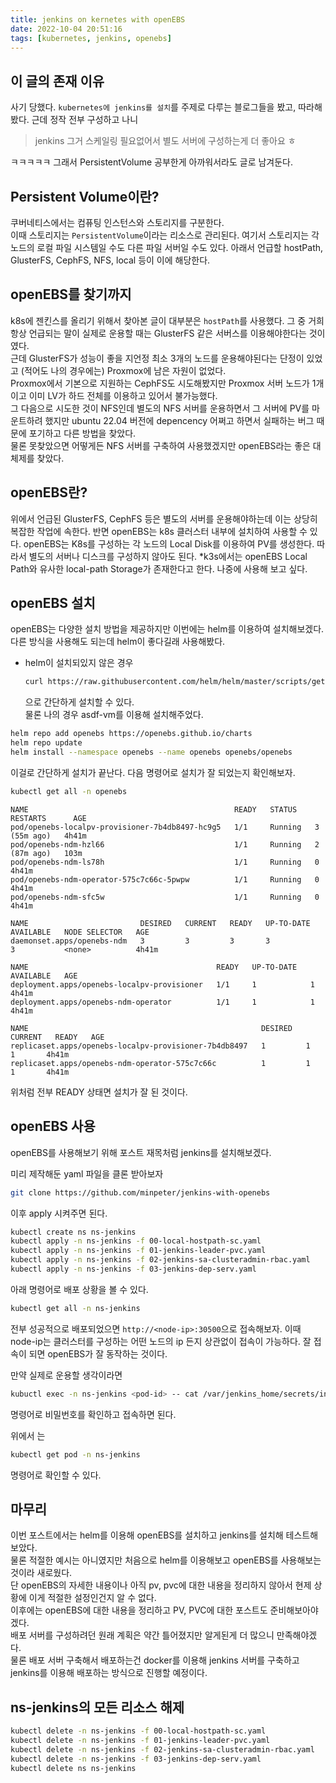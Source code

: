 ```yaml
---
title: jenkins on kernetes with openEBS
date: 2022-10-04 20:51:16
tags: [kubernetes, jenkins, openebs]
---
```


## 이 글의 존재 이유
사기 당했다.
`kubernetes에 jenkins를 설치`를 주제로 다루는 블로그들을 봤고, 따라해봤다.
근데 정작 전부 구성하고 나니

> jenkins 그거 스케일링 필요없어서 별도 서버에 구성하는게 더 좋아요 ㅎ

ㅋㅋㅋㅋㅋ 그래서 PersistentVolume 공부한게 아까워서라도 글로 남겨둔다.  

## Persistent Volume이란?
쿠버네티스에서는 컴퓨팅 인스턴스와 스토리지를 구분한다.  
이때 스토리지는 `PersistentVolume`이라는 리소스로 관리된다.
여기서 스토리지는 각 노드의 로컬 파일 시스템일 수도 다른 파일 서버일 수도 있다.
아래서 언급할 hostPath, GlusterFS, CephFS, NFS, local 등이 이에 해당한다.

## openEBS를 찾기까지
k8s에 젠킨스를 올리기 위해서 찾아본 글이 대부분은 `hostPath`를 사용했다.
그 중 거희 항상 언급되는 말이 실제로 운용할 때는 GlusterFS 같은 서버스를 이용해야한다는 것이였다.  
근데 GlusterFS가 성능이 좋을 지언정 최소 3개의 노드를 운용해야된다는 단정이 있었고 (적어도 나의 경우에는) Proxmox에 남은 자원이 없었다.  
Proxmox에서 기본으로 지원하는 CephFS도 시도해봤지만 Proxmox 서버 노드가 1개이고 이미 LV가 하드 전체를 이용하고 있어서 불가능했다.  
그 다음으로 시도한 것이 NFS인데 별도의 NFS 서버를 운용하면서 그 서버에 PV를 마운트하려 했지만 ubuntu 22.04 버전에 depencency 어쩌고 하면서 실패하는 버그 때문에 포기하고 다른 방법을 찾았다.  
물론 못찾았으면 어떻게든 NFS 서버를 구축하여 사용했겠지만 openEBS라는 좋은 대체제를 찾았다.  

## openEBS란?
위에서 언급된 GlusterFS, CephFS 등은 별도의 서버를 운용해야하는데 이는 상당히 복잡한 작업에 속한다. 
반면 openEBS는 k8s 클러스터 내부에 설치하여 사용할 수 있다.
openEBS는 K8s를 구성하는 각 노드의 Local Disk를 이용하여 PV를 생성한다.
따라서 별도의 서버나 디스크를 구성하지 않아도 된다.
*k3s에서는 openEBS Local Path와 유사한 local-path Storage가 존재한다고 한다. 나중에 사용해 보고 싶다.

## openEBS 설치
openEBS는 다양한 설치 방법을 제공하지만 이번에는 helm를 이용하여 설치해보겠다.  
다른 방식을 사용해도 되는데 helm이 좋다길래 사용해봤다.

- helm이 설치되있지 않은 경우    
    
    ```bash
    curl https://raw.githubusercontent.com/helm/helm/master/scripts/get-helm-3 | bash
    ```
    으로 간단하게 설치할 수 있다.    
    물론 나의 경우 asdf-vm를 이용해 설치해주었다.


```bash
helm repo add openebs https://openebs.github.io/charts
helm repo update
helm install --namespace openebs --name openebs openebs/openebs
```
이걸로 간단하게 설치가 끝난다.
다음 명령어로 설치가 잘 되었는지 확인해보자.

```bash
kubectl get all -n openebs
```

```
NAME                                              READY   STATUS    RESTARTS      AGE
pod/openebs-localpv-provisioner-7b4db8497-hc9g5   1/1     Running   3 (55m ago)   4h41m
pod/openebs-ndm-hzl66                             1/1     Running   2 (87m ago)   103m
pod/openebs-ndm-ls78h                             1/1     Running   0             4h41m
pod/openebs-ndm-operator-575c7c66c-5pwpw          1/1     Running   0             4h41m
pod/openebs-ndm-sfc5w                             1/1     Running   0             4h41m

NAME                         DESIRED   CURRENT   READY   UP-TO-DATE   AVAILABLE   NODE SELECTOR   AGE
daemonset.apps/openebs-ndm   3         3         3       3            3           <none>          4h41m

NAME                                          READY   UP-TO-DATE   AVAILABLE   AGE
deployment.apps/openebs-localpv-provisioner   1/1     1            1           4h41m
deployment.apps/openebs-ndm-operator          1/1     1            1           4h41m

NAME                                                    DESIRED   CURRENT   READY   AGE
replicaset.apps/openebs-localpv-provisioner-7b4db8497   1         1         1       4h41m
replicaset.apps/openebs-ndm-operator-575c7c66c          1         1         1       4h41m
```
위처럼 전부 READY 상태면 설치가 잘 된 것이다.

## openEBS 사용
openEBS를 사용해보기 위해 포스트 재목처럼 jenkins를 설치해보겠다.

미리 제작해둔 yaml 파일을 클론 받아보자
```bash
git clone https://github.com/minpeter/jenkins-with-openebs
```
이후 apply 시켜주면 된다.
```bash
kubectl create ns ns-jenkins
kubectl apply -n ns-jenkins -f 00-local-hostpath-sc.yaml
kubectl apply -n ns-jenkins -f 01-jenkins-leader-pvc.yaml
kubectl apply -n ns-jenkins -f 02-jenkins-sa-clusteradmin-rbac.yaml
kubectl apply -n ns-jenkins -f 03-jenkins-dep-serv.yaml
```
아래 명령어로 배포 상황을 볼 수 있다.
```bash
kubectl get all -n ns-jenkins
```
전부 성공적으로 배포되었으면 `http://<node-ip>:30500`으로 접속해보자.
이때 node-ip는 클러스터를 구성하는 어떤 노드의 ip 든지 상관없이 접속이 가능하다.
잘 접속이 되면 openEBS가 잘 동작하는 것이다.

만약 실제로 운용할 생각이라면
```bash
kubuctl exec -n ns-jenkins <pod-id> -- cat /var/jenkins_home/secrets/initialAdminPassword
```
명령어로 비밀번호를 확인하고 접속하면 된다.

위에서 <pod-id> 는 
```bash
kubectl get pod -n ns-jenkins
```
명령어로 확인할 수 있다.

## 마무리
이번 포스트에서는 helm를 이용해 openEBS를 설치하고 jenkins를 설치해 테스트해보았다.  
물론 적절한 예시는 아니였지만 처음으로 helm를 이용해보고 openEBS를 사용해보는 것이라 새로웠다.  
단 openEBS의 자세한 내용이나 아직 pv, pvc에 대한 내용을 정리하지 않아서 현제 상황에 이게 적절한 설정인건지 알 수 없다.  
이후에는 openEBS에 대한 내용을 정리하고 PV, PVC에 대한 포스트도 준비해보아야겠다.  
배포 서버를 구성하려던 원래 계획은 약간 틀어졌지만 알게된게 더 많으니 만족해야겠다.  
물론 배포 서버 구축해서 배포하는건 docker를 이용해 jenkins 서버를 구축하고 jenkins를 이용해 배포하는 방식으로 진행할 예정이다.

## ns-jenkins의 모든 리소스 해제

```bash
kubectl delete -n ns-jenkins -f 00-local-hostpath-sc.yaml
kubectl delete -n ns-jenkins -f 01-jenkins-leader-pvc.yaml
kubectl delete -n ns-jenkins -f 02-jenkins-sa-clusteradmin-rbac.yaml
kubectl delete -n ns-jenkins -f 03-jenkins-dep-serv.yaml
kubectl delete ns ns-jenkins
```